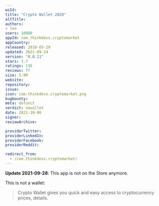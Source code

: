 ```yaml
---
wsId: 
title: "Crypto Wallet 2020"
altTitle: 
authors:
- leo
users: 10000
appId: com.thinkdevs.cryptomarket
appCountry: 
released: 2018-03-29
updated: 2021-09-24
version: "0.0.11"
stars: 3.7
ratings: 136
reviews: 77
size: 5.9M
website: 
repository: 
issue: 
icon: com.thinkdevs.cryptomarket.png
bugbounty: 
meta: defunct
verdict: nowallet
date: 2021-10-06
signer: 
reviewArchive:

providerTwitter: 
providerLinkedIn: 
providerFacebook: 
providerReddit: 

redirect_from:
  - /com.thinkdevs.cryptomarket/
---
```


**Update 2021-09-28**: This app is not on the Store anymore.

This is not a wallet:

> Crypto Wallet gives you quick and easy access to cryptocurrency prices, details.
